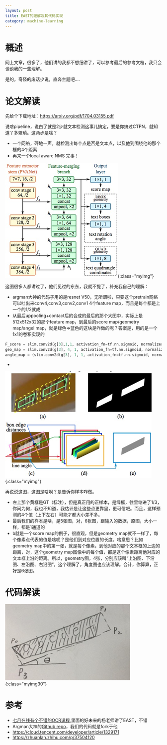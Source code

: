 ```yaml
---
layout: post
title: EAST的理解及其代码实现
category: machine-learning
---
```


# 概述

网上文章，很多了，他们讲的我都不想细讲了，可以参考最后的参考文档，我只会谈谈我的一些理解。

是的，奇怪的废话少说，直奔主题吧....

# 论文解读

先给个下载地址：<https://arxiv.org/pdf/1704.03155.pdf>

说啥pipeline，说白了就是2步就文本检测这事儿搞定，要是你搞过CTPN，就知道丫多繁琐。这两步是啥？
- 一个网络，砰地一声，就检测出每个点是否是文本点，以及他到围绕他的那个框的4个距离
- 再来一个local aware NMS
完事！

![](/images/20190828/1566983244013.jpg){:class="myimg"}

这图很多人都讲过了，他们见过的东东，我就不提了，补充我自己的理解：

- argman大神的代码子用的是resnet V50，无所谓啦，只要这个pretrain网络可以吐出来conv4,conv3,conv2,conv1 4个feature map，而且是每个都是上一个的1/2就成
- 从最后uppooling+contact后的合成的最后的那个大图中，实际上是512x512x32的那个feature map，到最后的score map/geometry map/angel map，就是绿色=>蓝色的这块是咋做的呢？答案是，用的是一个1x1的卷积实现的
```python
F_score = slim.conv2d(g[3],1,1, activation_fn=tf.nn.sigmoid, normalizer_fn=None)
geo_map = slim.conv2d(g[3], 4, 1, activation_fn=tf.nn.sigmoid, normalizer_fn=None) * FLAGS.text_scale
angle_map = (slim.conv2d(g[3], 1, 1, activation_fn=tf.nn.sigmoid, normalizer_fn=None) - 0.5) * np.pi/2 # angle is between [-45, 45]
```
- 

![](/images/20190828/1566983699868.jpg){:class="myimg"}

再说说这图，这图是啥啊？是告诉你样本咋做。
- 左上那个黄框是GT（标注），但是真正用的正样本，是绿框，往里缩进了1/3，你问为何，我也不知道，我估计是让这些点更靠里，更可信吧。而且，这样预测的4个值（上下左右）可能才都大小差不多。
- 最后我们的样本是啥，是5张图，对，6张图，跟输入的数据，原图，大小一样，都是1通道的
- b就是一个score map的例子，很直观，但是geometry map就不一样了，每个像素点代表的值是啥呢？是他们到对应位置的长度。啥意思？比如geometry map中的第一张，就是每个像素，到他对应的那个文本框的上边的距离，对，这个geometry map图像中的每个值，都是这个像素距离他对应的文本框上沿的距离。所以，geometry图，4张，分别应该叫“上沿图、下沿图、左沿图、右沿图”，这个理解了，角度图也应该理解。合计，你算算，正好是6张图。



# 代码解读

![](/images/20190828/1566987583219.jpg){:class="myimg30"}

# 参考

- [七月在线有个不错的OCR课程](https://www.julyedu.com/course/getDetail/138/),里面的好未来的杨老师讲了EAST，不错
- Argman大神的[Github repo](https://github.com/argman/EAST)，我们的代码就是fork于他
- <https://cloud.tencent.com/developer/article/1329171>
- <https://zhuanlan.zhihu.com/p/37504120>

